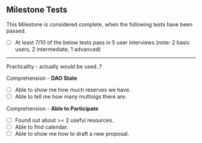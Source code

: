 ## Milestone Tests

This Milestone is considered complete, when the following tests have been passed.

- [ ] At least 7/10 of the below tests pass in 5 user interviews (note: 2 basic users, 2 intermediate, 1 advanced)

---

Practicality - actually would be used..?

Comprehension - **DAO State**

- [ ] Able to show me how much reserves we have.
- [ ] Able to tell me how many multisigs there are.

Comprehension - **Able to Participate**

- [ ] Found out about >= 2 useful resources.
- [ ] Able to find calendar.
- [ ] Able to show me how to draft a new proposal.
